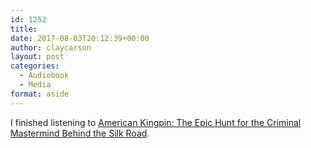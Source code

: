 ```yaml
---
id: 1252
title: 
date: 2017-08-03T20:12:39+00:00
author: claycarson
layout: post
categories: 
  - Audiobook
  - Media
format: aside
---
```

I finished listening to [American Kingpin: The Epic Hunt for the Criminal Mastermind Behind the Silk Road](https://www.amazon.com/dp/B01L8C4WBG/ref=dp-kindle-redirect?_encoding=UTF8&btkr=1).<!--more-->